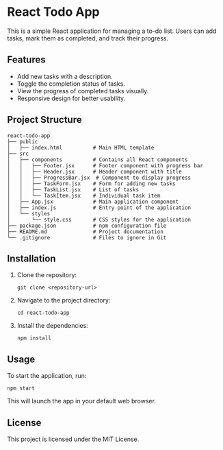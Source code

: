 # React Todo App

This is a simple React application for managing a to-do list. Users can add tasks, mark them as completed, and track their progress.

## Features

- Add new tasks with a description.
- Toggle the completion status of tasks.
- View the progress of completed tasks visually.
- Responsive design for better usability.

## Project Structure

```
react-todo-app
├── public
│   ├── index.html          # Main HTML template
├── src
│   ├── components          # Contains all React components
│   │   ├── Footer.jsx      # Footer component with progress bar
│   │   ├── Header.jsx      # Header component with title
│   │   ├── ProgressBar.jsx  # Component to display progress
│   │   ├── TaskForm.jsx    # Form for adding new tasks
│   │   ├── TaskList.jsx    # List of tasks
│   │   └── TaskItem.jsx    # Individual task item
│   ├── App.jsx             # Main application component
│   ├── index.js            # Entry point of the application
│   └── styles
│       └── style.css       # CSS styles for the application
├── package.json            # npm configuration file
├── README.md               # Project documentation
└── .gitignore              # Files to ignore in Git
```

## Installation

1. Clone the repository:
   ```
   git clone <repository-url>
   ```
2. Navigate to the project directory:
   ```
   cd react-todo-app
   ```
3. Install the dependencies:
   ```
   npm install
   ```

## Usage

To start the application, run:
```
npm start
```
This will launch the app in your default web browser.

## License

This project is licensed under the MIT License.